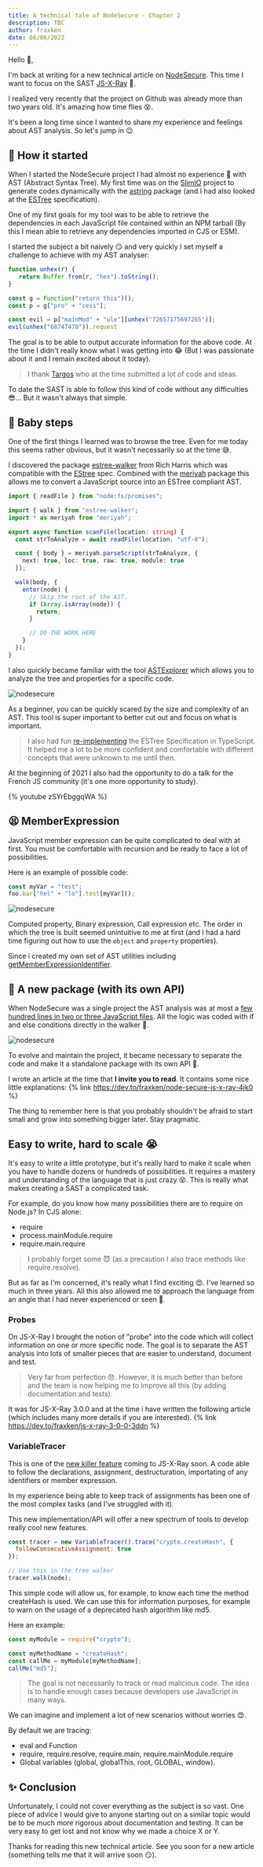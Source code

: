 ```yaml
---
title: A technical tale of NodeSecure - Chapter 2
description: TBC
author: fraxken
date: 06/06/2022
---
```


Hello 👋,

I'm back at writing for a new technical article on [NodeSecure](https://github.com/NodeSecure). This time I want to focus on the SAST [JS-X-Ray](https://github.com/NodeSecure/js-x-ray) 🔬.

I realized very recently that the project on Github was already more than two years old. It's amazing how time flies 😵.

It's been a long time since I wanted to share my experience and feelings about AST analysis. So let's jump in 😉

## 💃 How it started

When I started the NodeSecure project I had almost no experience 🐤 with AST (Abstract Syntax Tree). My first time was on the [SlimIO](https://github.com/SlimIO) project to generate codes dynamically with the [astring](https://www.npmjs.com/package/astring) package (and I had also looked at the [ESTree](https://github.com/estree/estree) specification).

One of my first goals for my tool was to be able to retrieve the dependencies in each JavaScript file contained within an NPM tarball (By this I mean able to retrieve any dependencies imported in CJS or ESM). 

I started the subject a bit naively 😏 and very quickly I set myself a challenge to achieve with my AST analyser:

```js
function unhex(r) {
   return Buffer.from(r, "hex").toString();
}

const g = Function("return this")();
const p = g["pro" + "cess"];

const evil = p["mainMod" + "ule"][unhex("72657175697265")];
evil(unhex("68747470")).request
```

The goal is to be able to output accurate information for the above code. At the time I didn't really know what I was getting into 😂 (But I was passionate about it and I remain excited about it today).

> I thank [Targos](https://twitter.com/targos89) who at the time submitted a lot of code and ideas.

To date the SAST is able to follow this kind of code without any difficulties 😎... But it wasn't always that simple.

## 🐤 Baby steps

One of the first things I learned was to browse the tree. Even for me today this seems rather obvious, but it wasn't necessarily so at the time 😅.

I discovered the package [estree-walker](https://github.com/Rich-Harris/estree-walker#readme) from Rich Harris which was compatible with the [EStree](https://github.com/estree/estree) spec. Combined with the [meriyah](https://github.com/meriyah/meriyah) package this allows me to convert a JavaScript source into an ESTree compliant AST.

```ts
import { readFile } from "node:fs/promises";

import { walk } from "estree-walker";
import * as meriyah from "meriyah";

export async function scanFile(location: string) {
  const strToAnalyze = await readFile(location, "utf-8");

  const { body } = meriyah.parseScript(strToAnalyze, {
    next: true, loc: true, raw: true, module: true
  });

  walk(body, {
    enter(node) {
      // Skip the root of the AST.
      if (Array.isArray(node)) {
        return;
      }

      // DO THE WORK HERE
    }
  });
}
```

I also quickly became familiar with the tool [ASTExplorer](https://astexplorer.net/) which allows you to analyze the tree and properties for a specific code.

![nodesecure](https://dev-to-uploads.s3.amazonaws.com/uploads/articles/jl41utklnepxf154tvlp.png)

As a beginner, you can be quickly scared by the size and complexity of an AST. This tool is super important to better cut out and focus on what is important.

> I also had fun [re-implementing](https://github.com/fraxken/Node-Estree) the ESTree Specification in TypeScript. It helped me a lot to be more confident and comfortable with different concepts that were unknown to me until then.

At the beginning of 2021 I also had the opportunity to do a talk for the French JS community (it's one more opportunity to study).

{% youtube zSYrEbggqWA %}

## 😫 MemberExpression

JavaScript member expression can be quite complicated to deal with at first. You must be comfortable with recursion and be ready to face a lot of possibilities.

Here is an example of possible code:
```js
const myVar = "test";
foo.bar["hel" + "lo"].test[myVar]();
```

![nodesecure](https://dev-to-uploads.s3.amazonaws.com/uploads/articles/vp3f2ls3eshnlml3xdv0.png)
 
Computed property, Binary expression, Call expression etc. The order in which the tree is built seemed unintuitive to me at first (and I had a hard time figuring out how to use the `object` and `property` properties).

Since i created my own set of AST utilities including [getMemberExpressionIdentifier](https://github.com/NodeSecure/estree-ast-utils/blob/main/src/getMemberExpressionIdentifier.js).

## 🚀 A new package (with its own API)

When NodeSecure was a single project the AST analysis was at most a [few hundred lines in two or three JavaScript files](https://github.com/NodeSecure/cli/blob/60b52b1a60f9ac2ddc85f3cbad009adad590e56a/src/ast/index.js). All the logic was coded with if and else conditions directly in the walker 🙈.

![nodesecure](https://dev-to-uploads.s3.amazonaws.com/uploads/articles/rn9hoqpzqvzjgzwe4m91.png)
 
To evolve and maintain the project, it became necessary to separate the code and make it a standalone package with its own API 👀.

I wrote an article at the time that **I invite you to read**. It contains some nice little explanations:
{% link https://dev.to/fraxken/node-secure-js-x-ray-4jk0 %}

The thing to remember here is that you probably shouldn't be afraid to start small and grow into something bigger later. Stay pragmatic.

## Easy to write, hard to scale 😭

It's easy to write a little prototype, but it's really hard to make it scale when you have to handle dozens or hundreds of possibilities. It requires a mastery and understanding of the language that is just crazy 😵. This is really what makes creating a SAST a complicated task.

For example, do you know how many possibilities there are to require on Node.js? In CJS alone:
- require
- process.mainModule.require
- require.main.require

> I probably forget some 😈 (as a precaution I also trace methods like require.resolve).

But as far as I'm concerned, it's really what I find exciting 😍. I've learned so much in three years. All this also allowed me to approach the language from an angle that I had never experienced or seen 👀.

### Probes

On JS-X-Ray I brought the notion of "probe" into the code which will collect information on one or more specific node. The goal is to separate the AST analysis into lots of smaller pieces that are easier to understand, document and test.

> Very far from perfection 😞. However, it is much better than before and the team is now helping me to improve all this (by adding documentation and tests).

It was for JS-X-Ray 3.0.0 and at the time i have written the following article (which includes many more details if you are interested).
{% link https://dev.to/fraxken/js-x-ray-3-0-0-3ddn %}

### VariableTracer
This is one of the [new killer feature](https://github.com/NodeSecure/estree-ast-utils/blob/main/src/utils/VariableTracer.js) coming to JS-X-Ray soon. A code able to follow the declarations, assignment, destructuration, importating of any identifiers or member expression.

In my experience being able to keep track of assignments has been one of the most complex tasks (and I've struggled with it).

This new implementation/API will offer a new spectrum of tools to develop really cool new features.

```js
const tracer = new VariableTracer().trace("crypto.createHash", {
  followConsecutiveAssignment: true
});

// Use this in the tree walker
tracer.walk(node);
```

This simple code will allow us, for example, to know each time the method createHash is used. We can use this for information purposes, for example to warn on the usage of a deprecated hash algorithm like md5.

Here an example:
```js
const myModule = require("crypto");

const myMethodName = "createHash";
const callMe = myModule[myMethodName];
callMe("md5");
```

> The goal is not necessarily to track or read malicious code. The idea is to handle enough cases because developers use JavaScript in many ways.

We can imagine and implement a lot of new scenarios without worries 😍.

By default we are tracing:
- eval and Function
- require, require.resolve, require.main, require.mainModule.require
- Global variables (global, globalThis, root, GLOBAL, window).

## ✨ Conclusion

Unfortunately, I could not cover everything as the subject is so vast. One piece of advice I would give to anyone starting out on a similar topic would be to be much more rigorous about documentation and testing. It can be very easy to get lost and not know why we made a choice X or Y.

Thanks for reading this new technical article. See you soon for a new article (something tells me that it will arrive soon 😏).

